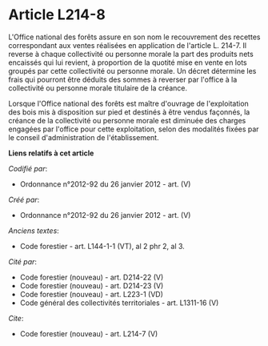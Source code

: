 # Article L214-8

L'Office national des forêts assure en son nom le recouvrement des recettes correspondant aux ventes réalisées en application
de l'article L. 214-7. Il reverse à chaque collectivité ou personne morale la part des produits nets encaissés qui lui
revient, à proportion de la quotité mise en vente en lots groupés par cette collectivité ou personne morale. Un décret
détermine les frais qui pourront être déduits des sommes à reverser par l'office à la collectivité ou personne morale
titulaire de la créance.

Lorsque l'Office national des forêts est maître d'ouvrage de l'exploitation des bois mis à disposition sur pied et destinés à
être vendus façonnés, la créance de la collectivité ou personne morale est diminuée des charges engagées par l'office pour
cette exploitation, selon des modalités fixées par le conseil d'administration de l'établissement.

**Liens relatifs à cet article**

_Codifié par_:

  - Ordonnance n°2012-92 du 26 janvier 2012 - art. (V)

_Créé par_:

  - Ordonnance n°2012-92 du 26 janvier 2012 - art. (V)

_Anciens textes_:

  - Code forestier - art. L144-1-1 (VT), al 2 phr 2, al 3.

_Cité par_:

  - Code forestier (nouveau) - art. D214-22 (V)
  - Code forestier (nouveau) - art. D214-23 (V)
  - Code forestier (nouveau) - art. L223-1 (VD)
  - Code général des collectivités territoriales - art. L1311-16 (V)

_Cite_:

  - Code forestier (nouveau) - art. L214-7 (V)
